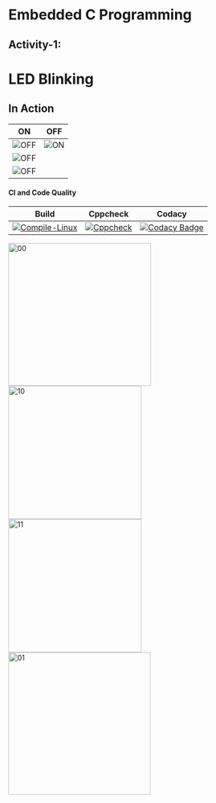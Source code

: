 # Embedded C Programming 
## Activity-1:

# LED Blinking 

## In Action

|ON|OFF|
|:--:|:--:|
|![OFF](https://user-images.githubusercontent.com/80662569/115880845-cb579200-a468-11eb-8c5f-c0a4af578e13.PNG) |![ON](https://user-images.githubusercontent.com/80662569/115880895-d6122700-a468-11eb-9f96-7bf86424943e.PNG)
|![OFF](https://user-images.githubusercontent.com/80662569/115880893-d5799080-a468-11eb-9b5c-994641382343.PNG)
|![OFF](https://user-images.githubusercontent.com/80662569/115880899-d6aabd80-a468-11eb-96f0-ede2b16d1dfb.PNG)|

#### CI and Code Quality

|Build|Cppcheck|Codacy|
|:--:|:--:|:--:|
|[![Compile-Linux](https://github.com/Bharathgopal/Emb-C/actions/workflows/Compile.yml/badge.svg)](https://github.com/Bharathgopal/Emb-C/actions/workflows/Compile.yml)|[![Cppcheck](https://github.com/Bharathgopal/Emb-C/actions/workflows/CodeQulaity.yml/badge.svg)](https://github.com/Bharathgopal/Emb-C/actions/workflows/CodeQulaity.yml)|[![Codacy Badge](https://app.codacy.com/project/badge/Grade/643b7ca2b2dc4daba1e700c216bb87d9)](https://www.codacy.com/gh/Bharathgopal/Emb-C/dashboard?utm_source=github.com&amp;utm_medium=referral&amp;utm_content=Bharathgopal/Emb-C&amp;utm_campaign=Badge_Grade)|


<img width="284" alt="00" src="https://user-images.githubusercontent.com/80662569/115880845-cb579200-a468-11eb-8c5f-c0a4af578e13.PNG">
<img width="265" alt="10" src="https://user-images.githubusercontent.com/80662569/115880893-d5799080-a468-11eb-9b5c-994641382343.PNG">
<img width="265" alt="11" src="https://user-images.githubusercontent.com/80662569/115880895-d6122700-a468-11eb-9f96-7bf86424943e.PNG">
<img width="283" alt="01" src="https://user-images.githubusercontent.com/80662569/115880899-d6aabd80-a468-11eb-96f0-ede2b16d1dfb.PNG">
